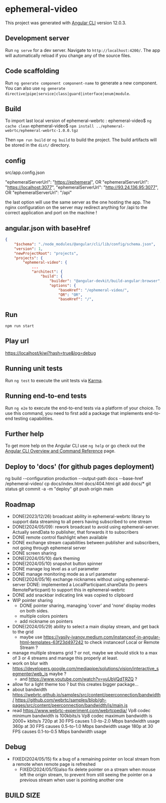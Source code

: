 # ephemeral-video

This project was generated with [Angular CLI](https://github.com/angular/angular-cli) version 12.0.3.

## Development server

Run `ng serve` for a dev server. Navigate to `http://localhost:4200/`. The app will automatically reload if you change any of the source files.

## Code scaffolding

Run `ng generate component component-name` to generate a new component. You can also use `ng generate directive|pipe|service|class|guard|interface|enum|module`.

## Build

To import last local version of ephemeral-webrtc :
ephemeral-video$ `ng cache clean`
ephemeral-video$ `npm install ../ephemeral-webrtc/ephemeral-webrtc-1.0.0.tgz`

Then `npm run build` or `ng build` to build the project. The build artifacts will be stored in the `dist/` directory.

## config

src/app.config.json

"ephemeralServerUrl": "<https://ephemeral>",
OR
"ephemeralServerUrl": "<https://localhost:3077>",
"ephemeralServerUrl": "<http://93.24.136.95:3077>",
OR
"ephemeralServerUrl": "/api"

the last option will use the same server as the one hosting the app. The nginx configuration on the server may redirect anything for /api
to the correct application and port on the machine !

## angular.json with baseHref

```json
{
    "$schema": "./node_modules/@angular/cli/lib/config/schema.json",
    "version": 1,
    "newProjectRoot": "projects",
    "projects": {
        "ephemeral-video": {
            ...
            "architect": {
                "build": {
                    "builder": "@angular-devkit/build-angular:browser",
                    "options": {
                        "baseHref": "/ephemeral-video/",
                        "OR": "OR",
                        "baseHref": "/",
```

## Run

`npm run start`

## Play url

<https://localhost/kiwi?hash=true&log=debug>

## Running unit tests

Run `ng test` to execute the unit tests via [Karma](https://karma-runner.github.io).

## Running end-to-end tests

Run `ng e2e` to execute the end-to-end tests via a platform of your choice. To use this command, you need to first add a package that implements end-to-end testing capabilities.

## Further help

To get more help on the Angular CLI use `ng help` or go check out the [Angular CLI Overview and Command Reference](https://angular.io/cli) page.

## Deploy to 'docs' (for github pages deployment)

ng build --configuration production --output-path docs --base-href /ephemeral-video/
cp docs/index.html docs/404.html
git add docs/\*
git status
git commit -a -m "deploy"
git push origin main

## Roadmap

- DONE(2023/12/26) broadcast ability in ephemeral-webrtc library to support data streaming to all peers having subscribed to one stream
- DONE(2024/05/09): rework broadcast to avoid using ephemeral-server. Actually sendData to publisher, that forwards it to subscribers
- DONE remote control flashlight when available
- DONE exchange stream capabilities between publisher and subscribers, not going through ephemeral server
- DONE screen sharing
- DONE(2024/05/10) dark theming
- DONE(2024/05/10) snapshot button spinner
- DONE manage log level as a url parameter
- DONE manage monitoring mode as a url parameter
- DONE(2024/05/16) exchange nicknames without using ephemeral-server
    DONE: implemented a LocalParticipant.shareData (to peers RemoteParticpant) to  support this in ephemeral-webrtc
- DONE add snackbar indicating link was copied to clipboard
- WIP pointer sharing
  - DONE pointer sharing, managing 'cover' and 'none' display modes on both sides.
  - multiple colors pointers
  - add nickname on pointers
- DONE(2024/05/29) ability to select a main display stream, and get back to the grid
  - maybe use <https://vasily-ivanov.medium.com/instanceof-in-angular-html-templates-63f23d497242> to check instanceof Local or Remote Stream ?
- manage multiple streams grid ? or not, maybe we should stick to a max of 3 or 4 streams and manage this properly at least.
- work on blur with <https://developers.google.com/mediapipe/solutions/vision/interactive_segmenter/web_js> maybe ?
  - and <https://www.youtube.com/watch?v=yuUbVQdTRZQ> ?
- allow for a light theme too ? but this creates bigger package...
- about bandwidth <https://webrtc.github.io/samples/src/content/peerconnection/bandwidth/>
  <https://github.com/webrtc/samples/blob/gh-pages/src/content/peerconnection/bandwidth/js/main.js>
- read <https://www.webrtc-experiment.com/webrtcpedia/>
  Vp8 codec minimum bandwidth is 100kbits/s
  Vp8 codec maximum bandwidth is 2000+ kbits/s
      720p at 30 FPS causes 1.0-to-2.0 Mbps bandwidth usage
      360p at 30 FPS causes 0.5-to-1.0 Mbps bandwidth usage
      180p at 30 FPS causes 0.1-to-0.5 Mbps bandwidth usage

## Debug

- FIXED(2024/05/15) fix a bug of a remaining pointer on local stream from a remote when remote page is refreshed
  - FIXED(2024/05/15)also fix delete pointer on a stream when mouse left the origin stream, to prevent from still seeing the pointer on a previous stream when user is pointing another one

## BUILD SIZE
